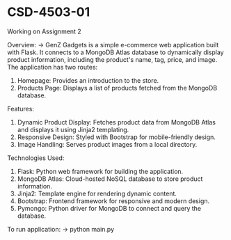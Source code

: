 # CSD-4503-01 
Working on Assignment 2 

Overview:
-> GenZ Gadgets is a simple e-commerce web application built with Flask. It connects to a MongoDB Atlas database to dynamically display product information, including the product's name, tag, price, and image. The application has two routes:
1. Homepage: Provides an introduction to the store.
2. Products Page: Displays a list of products fetched from the MongoDB database.

Features:
1. Dynamic Product Display: Fetches product data from MongoDB Atlas and displays it using Jinja2 templating.
2. Responsive Design: Styled with Bootstrap for mobile-friendly design.
3. Image Handling: Serves product images from a local directory.

Technologies Used:
1. Flask: Python web framework for building the application.
2. MongoDB Atlas: Cloud-hosted NoSQL database to store product information.
3. Jinja2: Template engine for rendering dynamic content.
4. Bootstrap: Frontend framework for responsive and modern design.
5. Pymongo: Python driver for MongoDB to connect and query the database.

To run application:
-> python main.py